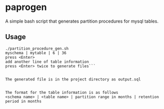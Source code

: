 # paprogen

A simple bash script that generates partition procedures for mysql tables.

## Usage

```cd paprogen
./partition_procedure_gen.sh
myschema | mytable | 6 | 36 
press <Enter>
add another line of table information
press <Enter> twice to generate files```
	
	
The generated file is in the project directory as output.sql


The format for the table information is as follows
<schema name> | <table name> | partition range in months | retention period in months
